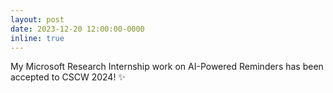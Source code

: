 ```yaml
---
layout: post
date: 2023-12-20 12:00:00-0000
inline: true
---
```


My Microsoft Research Internship work on AI-Powered Reminders has been accepted to CSCW 2024! :sparkles:
